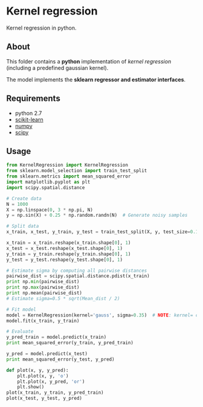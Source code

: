 # Kernel regression
Kernel regression in python.

## About
This folder contains a **python** implementation of *kernel regression* (including a predefined gaussian kernel).

The model implements the **sklearn regressor and estimator interfaces**.

## Requirements
- python 2.7
- [scikit-learn](https://github.com/scikit-learn/scikit-learn)
- [numpy](https://github.com/numpy/numpy)
- [scipy](https://github.com/scipy/scipy)

## Usage
```python
from KernelRegression import KernelRegression
from sklearn.model_selection import train_test_split
from sklearn.metrics import mean_squared_error
import matplotlib.pyplot as plt
import scipy.spatial.distance

# Create data
N = 1000
X = np.linspace(0, 3 * np.pi, N)
y = np.sin(X) + 0.25 * np.random.randn(N)  # Generate noisy samples

# Split data
x_train, x_test, y_train, y_test = train_test_split(X, y, test_size=0.1)

x_train = x_train.reshape(x_train.shape[0], 1)
x_test = x_test.reshape(x_test.shape[0], 1)
y_train = y_train.reshape(y_train.shape[0], 1)
y_test = y_test.reshape(y_test.shape[0], 1)

# Estimate sigma by computing all pairwise distances
pairwise_dist = scipy.spatial.distance.pdist(x_train)
print np.min(pairwise_dist)
print np.max(pairwise_dist)
print np.mean(pairwise_dist)
# Estimate sigma=0.5 * sqrt(Mean_dist / 2)

# Fit model
model = KernelRegression(kernel='gauss', sigma=0.35)  # NOTE: kernel= could be set to any custom function implementing a valid kernel
model.fit(x_train, y_train)

# Evaluate
y_pred_train = model.predict(x_train)
print mean_squared_error(y_train, y_pred_train)

y_pred = model.predict(x_test)
print mean_squared_error(y_test, y_pred)

def plot(x, y, y_pred):
    plt.plot(x, y, 'o')
    plt.plot(x, y_pred, 'or')
    plt.show()
plot(x_train, y_train, y_pred_train)
plot(x_test, y_test, y_pred)
```

